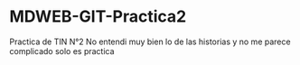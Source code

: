 # MDWEB-GIT-Practica2
Practica de TIN N°2
No entendi muy bien lo de las historias y no me parece complicado solo es practica
